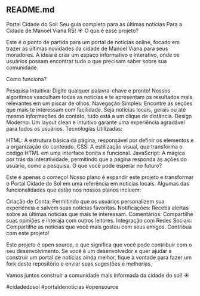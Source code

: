 ## README.md
Portal Cidade do Sol: Seu guia completo para as últimas notícias Para a Cidade de Manoel Viana RS! ☀️
O que é esse projeto?

Este é o ponto de partida para um portal de notícias online, focado em trazer as últimas novidades da cidade de Manoel Viana para seus moradores. A ideia é criar um espaço informativo e interativo, onde os usuários possam encontrar tudo o que precisam saber sobre sua comunidade.

Como funciona?

Pesquisa Intuitiva: Digite qualquer palavra-chave e pronto! Nossos algoritmos vasculham todas as notícias e te apresentam os resultados mais relevantes em um piscar de olhos.
Navegação Simples: Encontre as seções que mais te interessam com facilidade. Seja notícias locais, gerais ou até mesmo informações de contato, tudo está a um clique de distância.
Design Moderno: Um layout clean e intuitivo garante uma experiência agradável para todos os usuários.
Tecnologias Utilizadas:

HTML: A estrutura básica da página, responsável por definir os elementos e a organização do conteúdo.
CSS: A estilização visual, que transforma o código HTML em uma interface bonita e funcional.
JavaScript: A mágica por trás da interatividade, permitindo que a página responda às ações do usuário, como a pesquisa.
O que você pode esperar no futuro?

Este é apenas o começo! Nosso plano é expandir este projeto e transformar o Portal Cidade do Sol em uma referência em notícias locais. Algumas das funcionalidades que estão nos nossos planos incluem:

Criação de Conta: Permitindo que os usuários personalizem sua experiência e salvem suas notícias favoritas.
Notificações: Receba alertas sobre as últimas notícias que mais te interessam.
Comentários: Compartilhe suas opiniões e interaja com outros leitores.
Integração com Redes Sociais: Compartilhe as notícias que você mais gostou com seus amigos.
Contribua com este projeto!

Este projeto é open source, o que significa que você pode contribuir com o seu desenvolvimento. Se você é um desenvolvedor e quer ajudar a construir um portal de notícias ainda melhor, fique à vontade para fazer um fork deste repositório e enviar suas sugestões e melhorias.

Vamos juntos construir a comunidade mais informada da cidade do sol! ☀️

#cidadedosol #portaldenoticias #opensource
